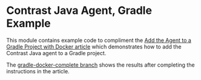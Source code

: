 # Contrast Java Agent, Gradle Example

This module contains example code to compliment the
[Add the Agent to a Gradle Project with Docker article](https://docs.contrastsecurity.com/installation-javapackage.html#gradle)
which demonstrates how to add the Contrast Java agent to a Gradle project.

The
[gradle-docker-complete branch](https://github.com/Contrast-Security-OSS/contrast-java-examples/tree/gradle-docker-complete/gradle-docker)
shows the results after completing the instructions in the article.
